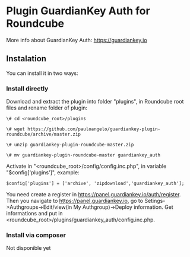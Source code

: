 # Plugin GuardianKey Auth for Roundcube

More info about GuardianKey Auth: https://guardiankey.io

## Instalation

You can install it in two ways:

### Install directly

Download and extract the plugin into folder "plugins", in Roundcube root files and rename folder of plugin:

	\# cd <roundcube_root>/plugins

	\# wget https://github.com/pauloangelo/guardiankey-plugin-roundcube/archive/master.zip

	\# unzip guardiankey-plugin-roundcube-master.zip

	\# mv guardiankey-plugin-roundcube-master guardiankey_auth

Activate in "<roundcube_root>/config/config.inc.php", in variable "$config['plugins']", example:

    $config['plugins'] = ['archive', 'zipdownload','guardiankey_auth'];

You need create a register in https://panel.guardiankey.io/auth/register. Then you navigate to https://panel.guardiankey.io, go to Setings->Authgroups->Edit/view(in My Authgroup)->Deploy information.
Get informations and put in <roundcube_root>/plugins/guardiankey_auth/config.inc.php.

### Install via composer

Not disponible yet
